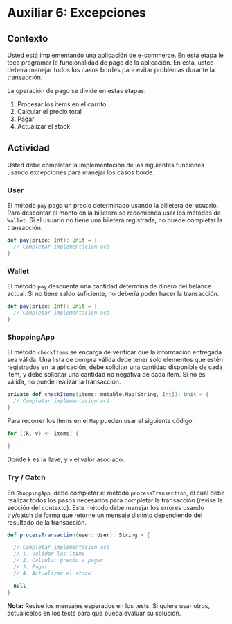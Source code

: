 Auxiliar 6: Excepciones
===

## Contexto

Usted está implementando una aplicación de e-commerce. En esta etapa le toca programar la funcionalidad de pago de la aplicación.
En esta, usted deberá manejar todos los casos bordes para evitar problemas durante la transacción.

La operación de pago se divide en estas etapas:

1. Procesar los items en el carrito
2. Calcular el precio total
3. Pagar
4. Actualizar el stock

## Actividad

Usted debe completar la implementación de las siguientes funciones usando excepciones para manejar los casos
borde.

### User

El método `pay` paga un precio determinado usando la billetera del usuario. Para descontar el monto en la
billetera se recomienda usar los métodos de `Wallet`. Si el usuario no tiene una biletera registrada, no 
puede completar la transacción.

```scala
def pay(price: Int): Unit = {
  // Completar implementación acá
}
```

### Wallet

El método `pay` descuenta una cantidad determina de dinero del balance actual. Si no tiene saldo suficiente,
no debería poder hacer la transacción.

```scala
def pay(price: Int): Unit = {
  // Completar implementación acá
}
```

### ShoppingApp

El método `checkItems` se encarga de verificar que la información entregada sea válida. Una lista de compra
válida debe tener solo elementos que estén registrados en la aplicación, debe solicitar una cantidad
disponible de cada item, y debe solicitar una cantidad no negativa de cada item. Si no es válida, no puede
realizar la transacción.

```scala
private def checkItems(items: mutable.Map[String, Int]): Unit = {
  // Completar implementación acá
}
```

Para recorrer los items en el `Map` pueden usar el siguiente código:

```scala
for ((k, v) <- items) {
  ...
}
```

Donde `k` es la llave, y `v` el valor asociado.

### Try / Catch

En `ShoppingApp`, debe completar el método `processTransaction`, el cual debe realizar todos los pasos necesarios
para completar la transacción (revise la sección del contexto). Este método debe manejar los errores usando
try/catch de forma que retorne un mensaje distinto dependiendo del resultado de la transacción.

```scala
def processTransaction(user: User): String = {

  // Completar implementación acá
  // 1. Validar los items
  // 2. Calcular precio a pagar
  // 3. Pagar
  // 4. Actualizar el stock

  null
}
```

**Nota:** Revise los mensajes esperados en los tests. Si quiere usar otros, actualicelos en los tests para que
pueda evaluar su solución.